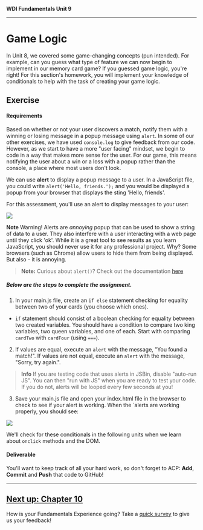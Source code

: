 **WDI Fundamentals Unit 9**

---

# Game Logic

In Unit 8, we covered some game-changing concepts (pun intended). For example, can you guess what type of feature we can now begin to implement in our memory card game? If you guessed game logic, you're right! For this section's homework, you will implement your knowledge of conditionals to help with the task of creating your game logic.

## Exercise

#### Requirements

Based on whether or not your user discovers a match, notify them with a winning or losing message in a popup message using `alert`. In some of our other exercises, we have used `console.log` to give feedback from our code. However, as we start to have a more "user facing" mindset, we begin to code in a way that makes more sense for the user. For our game, this means notifying the user about a win or a loss with a popup rather than the console, a place where most users don't look.

We can use **alert** to display a popup message to a user. In a JavaScript file, you could write `alert('Hello, friends.');` and you would be displayed a popup from your browser that displays the sting 'Hello, friends'.

For this assessment, you'll use an alert to display messages to your user:

![](https://s3.amazonaws.com/f.cl.ly/items/1S1E0E3Q3m1K1G2L3C1A/Image%202016-03-06%20at%208.24.46%20AM.png?v=6094ee76)

**Note** Warning! Alerts are _annoying_ popup that can be used to show a string of data to a user. They also interfere with a user interacting with a web page until they click 'ok'. While it is a great tool to see results as you learn JavaScript, you should never use it for any professional project. Why? Some browsers (such as Chrome) allow users to hide them from being displayed. But also - it is annoying.

> **Note:** Curious about `alert()`? Check out the documentation <a href="https://developer.mozilla.org/en-US/docs/Web/API/Window/alert" target="_blank">here</a>



##### Below are the steps to complete the assignment.

1) In your main.js file, create an `if else` statement checking for equality between two of your cards (you choose which ones).
* `if` statement should consist of a boolean checking for equality between two created variables. You should have a condition to compare two king variables, two queen variables, and one of each. Start with comparing `cardTwo` with `cardFour` (using `===`).

2) If values are equal, execute an `alert` with the message, "You found a match!". If values are not equal, execute an `alert` with the message, "Sorry, try again.".

> **Info** If you are testing code that uses alerts in JSBin, disable "auto-run JS". You can then "run with JS" when you are ready to test your code. If you do not, alerts will be looped every few seconds at you!

3) Save your main.js file and open your index.html file in the browser to check to see if your alert is working. When the `alerts are working properly, you should see:

![](https://s3.amazonaws.com/f.cl.ly/items/1S1E0E3Q3m1K1G2L3C1A/Image%202016-03-06%20at%208.24.46%20AM.png?v=6094ee76)

We'll check for these conditionals in the following units when we learn about `onclick` methods and the DOM.

#### Deliverable

You'll want to keep track of all your hard work, so don't forget to ACP: **Add**, **Commit** and **Push** that code to GitHub!

---
[Next up: Chapter 10](../10_chapter/intro.md)
---
How is your Fundamentals Experience going? Take a [quick survey](../feedback.md) to give us your feedback!
